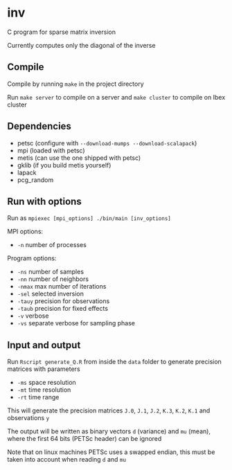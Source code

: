 # inv

C program for sparse matrix inversion

Currently computes only the diagonal of the inverse

## Compile

Compile by running `make` in the project directory

Run `make server` to compile on a server and `make cluster` to compile on Ibex cluster

## Dependencies

* petsc (configure with `--download-mumps --download-scalapack`)
* mpi (loaded with petsc)
* metis (can use the one shipped with petsc)
* gklib (if you build metis yourself)
* lapack
* pcg_random

## Run with options

Run as `mpiexec [mpi_options] ./bin/main [inv_options]`

MPI options:
* `-n` number of processes

Program options:
* `-ns` number of samples
* `-nn` number of neighbors
* `-nmax` max number of iterations
* `-sel` selected inversion
* `-tauy` precision for observations
* `-taub` precision for fixed effects
* `-v` verbose
* `-vs` separate verbose for sampling phase

## Input and output

Run `Rscript generate_Q.R` from inside the `data` folder to generate precision matrices with parameters

* `-ms` space resolution
* `-mt` time resolution
* `-rt` time range

This will generate the precision matrices `J.0`, `J.1`, `J.2`, `K.3`, `K.2`, `K.1` and observations `y`

The output will be written as binary vectors `d` (variance) and `mu` (mean), where the first 64 bits (PETSc header) can be ignored

Note that on linux machines PETSc uses a swapped endian, this must be taken into account when reading `d` and `mu`
